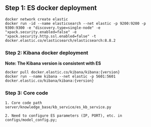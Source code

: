 ## Step 1: ES docker deployment
```shell
docker network create elastic
docker run -id --name elasticsearch --net elastic -p 9200:9200 -p 9300:9300 -e "discovery.type=single-node" -e "xpack.security.enabled=false" -e "xpack.security.http.ssl.enabled=false" -t docker.elastic.co/elasticsearch/elasticsearch:8.8.2
```

### Step 2: Kibana docker deployment
**Note: The Kibana version is consistent with ES**
```shell
docker pull docker.elastic.co/kibana/kibana:{version}
docker run --name kibana --net elastic -p 5601:5601 docker.elastic.co/kibana/kibana:{version}
```

### Step 3: Core code
```shell
1. Core code path
server/knowledge_base/kb_service/es_kb_service.py

2. Need to configure ES parameters (IP, PORT), etc. in configs/model_config.py;
```